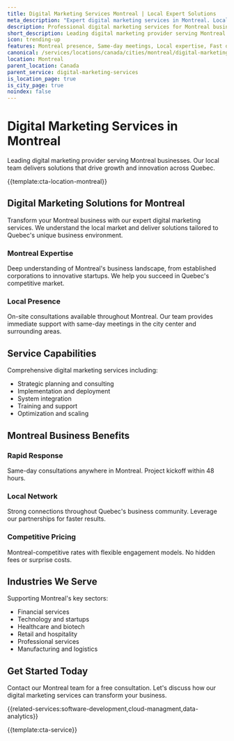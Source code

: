 ```yaml
---
title: Digital Marketing Services Montreal | Local Expert Solutions
meta_description: "Expert digital marketing services in Montreal. Local team, same-day consultations, proven results. Transform your business today."
description: Professional digital marketing services for Montreal businesses
short_description: Leading digital marketing provider serving Montreal and Quebec.
icon: trending-up
features: Montreal presence, Same-day meetings, Local expertise, Fast deployment, Competitive rates, Proven track record
canonical: /services/locations/canada/cities/montreal/digital-marketing-services-montreal.html
location: Montreal
parent_location: Canada
parent_service: digital-marketing-services
is_location_page: true
is_city_page: true
noindex: false
---
```


# Digital Marketing Services in Montreal

Leading digital marketing provider serving Montreal businesses. Our local team delivers solutions that drive growth and innovation across Quebec.

{{template:cta-location-montreal}}

## Digital Marketing Solutions for Montreal

Transform your Montreal business with our expert digital marketing services. We understand the local market and deliver solutions tailored to Quebec's unique business environment.

### Montreal Expertise

Deep understanding of Montreal's business landscape, from established corporations to innovative startups. We help you succeed in Quebec's competitive market.

### Local Presence

On-site consultations available throughout Montreal. Our team provides immediate support with same-day meetings in the city center and surrounding areas.

## Service Capabilities

Comprehensive digital marketing services including:
- Strategic planning and consulting
- Implementation and deployment
- System integration
- Training and support
- Optimization and scaling

## Montreal Business Benefits

### Rapid Response
Same-day consultations anywhere in Montreal. Project kickoff within 48 hours.

### Local Network
Strong connections throughout Quebec's business community. Leverage our partnerships for faster results.

### Competitive Pricing
Montreal-competitive rates with flexible engagement models. No hidden fees or surprise costs.

## Industries We Serve

Supporting Montreal's key sectors:
- Financial services
- Technology and startups
- Healthcare and biotech
- Retail and hospitality
- Professional services
- Manufacturing and logistics

## Get Started Today

Contact our Montreal team for a free consultation. Let's discuss how our digital marketing services can transform your business.

{{related-services:software-development,cloud-managment,data-analytics}}

{{template:cta-service}}
